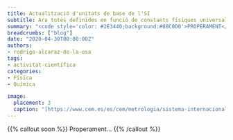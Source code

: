 ```yaml
---
title: Actualització d'unitats de base de l'SI
subtitle: Ara totes definides en funció de constants físiques universals 
summary: "<code style='color: #2E3440;background:#88C0D0'>PROPERAMENT</code> <br> Ara totes definides en funció de constants físiques universals."
breadcrumbs: ["blog"]
date: "2020-04-30T00:00:00Z"
authors:
- rodrigo-alcaraz-de-la-osa
tags:
- activitat-científica
categories:
- Física
- Química

image:
  placement: 3
  caption: "[https://www.cem.es/es/cem/metrologia/sistema-internacional-unidades-si](https://www.cem.es/es/cem/metrologia/sistema-internacional-unidades-si)"
---
```


{{% callout soon %}}
Properament...
{{% /callout %}}
